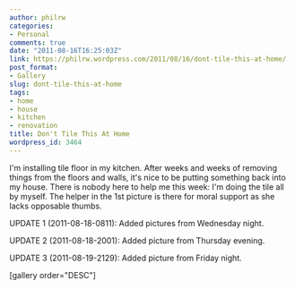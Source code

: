 ```yaml
---
author: philrw
categories:
- Personal
comments: true
date: "2011-08-16T16:25:03Z"
link: https://philrw.wordpress.com/2011/08/16/dont-tile-this-at-home/
post_format:
- Gallery
slug: dont-tile-this-at-home
tags:
- home
- house
- kitchen
- renovation
title: Don't Tile This At Home
wordpress_id: 3464
---
```


I'm installing tile floor in my kitchen. After weeks and weeks of removing things from the floors and walls, it's nice to be putting something back into my house. There is nobody here to help me this week: I'm doing the tile all by myself. The helper in the 1st picture is there for moral support as she lacks opposable thumbs.

UPDATE 1 (2011-08-18-0811): Added pictures from Wednesday night.

UPDATE 2 (2011-08-18-2001): Added picture from Thursday evening.

UPDATE 3 (2011-08-19-2129): Added picture from Friday night.

[gallery order="DESC"]
